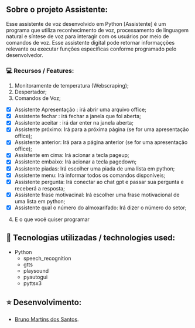 
## Sobre o projeto Assistente:

Esse assistente de voz desenvolvido em Python [Assistente] é um programa que utiliza reconhecimento de voz, processamento de linguagem natural e síntese de voz para interagir com os usuários por meio de comandos de voz. Esse assistente digital pode retornar informaçções relevante ou executar funções específicas conforme programado pelo desenvolvedor.


### :computer: Recursos / Features:
1. Monitoramente de temperatura (Webscraping);
2. Despertador;
3. Comandos de Voz;
- [x] Assistente Apresentação : irá abrir uma arquivo office;
- [x] Assistente fechar : irá fechar a janela que foi aberta;
- [x] Assistente aceitar : irá dar enter na janela aberta;
- [x] Assistente próximo: Irá para a próxima página (se for uma apresentação office);
- [x] Assistente anterior: Irá para a página anterior (se for uma apresentação office);
- [x] Assistente em cima: Irá acionar a tecla pageup;
- [x] Assistente embaixo: Irá acionar a tecla pagedown;
- [x] Assistente piadas: Irá escolher uma piada de uma lista em python;
- [x] Assistente menu: Irá informar todos os comandos disponíveis;
- [x] Assistente pergunta: Irá conectar ao chat gpt e passar sua pergunta e receberá a resposta;
- [x] Assistente frase motivacinal: Irá escolher uma frase motivacional de uma lista em python;
- [x] Assistente qual o número do almoxarifado: Irá dizer o número do setor;
4. E o que você quiser programar

## :rocket: Tecnologias utilizadas / technologies used:
- Python
  - speech_recognition
  - gtts
  - playsound
  - pyautogui
  - pyttsx3

## :star: Desenvolvimento:
- [Bruno Martins dos Santos](https://github.com/bnomartins).

